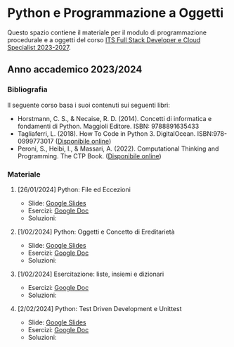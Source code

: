 # Python e Programmazione a Oggetti 

Questo spazio contiene il materiale per il modulo di programmazione procedurale e a oggetti del corso <a 
href="https://www.itsturismomarche.it/corsi/sviluppatore-software-its.php">ITS Full 
Stack 
Developer e Cloud Specialist 2023-2027</a>.

## Anno accademico 2023/2024


### Bibliografia

Il seguente corso basa i suoi contenuti sui seguenti libri: 
* Horstmann, C. S., & Necaise, R. D. (2014). Concetti di informatica e fondamenti di Python. Maggioli Editore. ISBN: 9788891635433
* Tagliaferri, L. (2018). How To Code in Python 3. DigitalOcean. ISBN:978-0999773017 ([Disponibile online](https://www.digitalocean.com/community/books/digitalocean-ebook-how-to-code-in-python))
* Peroni, S., Heibi, I., & Massari, A. (2022). Computational Thinking and Programming. The CTP Book. ([Disponibile 
  online](https://comp-think.github.io/))
  

### Materiale


1. [26/01/2024] Python: File ed Eccezioni
   * Slide: [Google Slides](https://docs.google.com/presentation/d/1vcHdX16_2cUWlwewkyQuIFZMaitTevPMVUbMznmTzLg/edit?usp=sharing)
   * Esercizi: [Google Doc](https://docs.google.com/document/d/1U-ycr4jLOiIwkO7Y0L5YFR-muVdwbW78a1dZCxqLdz4/edit?usp=sharing)
   * Soluzioni: 

2. [1/02/2024] Python: Oggetti e Concetto di Ereditarietà
   * Slide: [Google Slides](https://docs.google.com/presentation/d/1viqNMrxH_dFDbMJNZzF4OqU6lgnNYQZ76G78wi1WNs8/edit?usp=sharing)
   * Esercizi: [Google Doc](https://docs.google.com/document/d/1UlgTSENTsOR5TOR517xv6-Ow8CAPgxoPiFrgImcyktQ/edit?usp=sharing)
   * Soluzioni: 

3. [1/02/2024] Esercitazione: liste, insiemi e dizionari
   * Esercizi: [Google Doc]()
   * Soluzioni: 

4. [2/02/2024] Python: Test Driven Development e Unittest
   * Slide: [Google Slides](https://docs.google.com/presentation/d/1imMpo70labS-z2DxGrlYV0ON54WMCeQeGVKldMeNeOY/edit?usp=sharing)
   * Esercizi: [Google Doc](https://docs.google.com/document/d/1HKep3b04pOze3Pj-n21trER9ZZ42WgQmJctmGpoGowY/edit?usp=sharing)
   * Soluzioni: 
